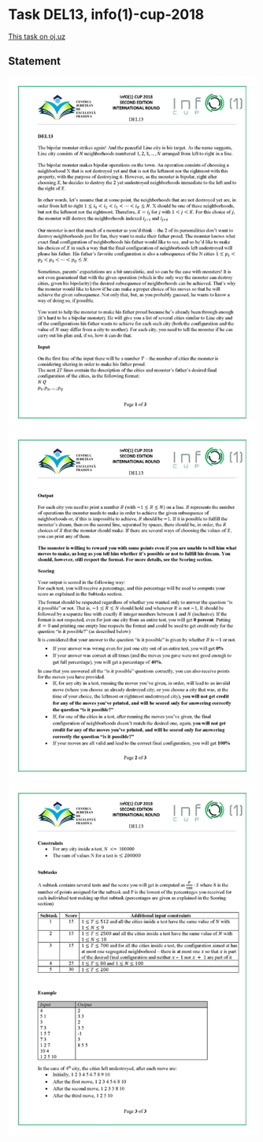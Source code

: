 # Task DEL13, info(1)-cup-2018
[This task on oj.uz](https://oj.uz/problem/view/info1cup18_del13)
## Statement
![statement Page 1](https://github.com/BagritsevichStepan/info1-cup/blob/main/DEL13/statement%20in%20jpg/statement%20page%201.jpg?raw=true)
![statement Page 2](https://github.com/BagritsevichStepan/info1-cup/blob/main/DEL13/statement%20in%20jpg/statement%20page%202.jpg?raw=true)
![statement Page 3](https://github.com/BagritsevichStepan/info1-cup/blob/main/DEL13/statement%20in%20jpg/statement%20page%203.jpg?raw=true)

